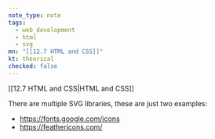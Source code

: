 ```yaml
---
note_type: note
tags:
  - web_development
  - html
  - svg
mn: "[[12.7 HTML and CSS]]"
kt: theorical
checked: false
---
```

[[12.7 HTML and CSS|HTML and CSS]]

There are multiple SVG libraries, these are just two examples:
- https://fonts.google.com/icons
- https://feathericons.com/


